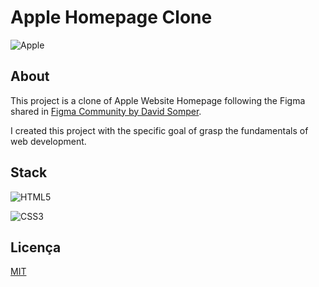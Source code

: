 # Apple Homepage Clone

![Apple](https://img.shields.io/badge/Apple-%23000000.svg?style=for-the-badge&logo=apple&logoColor=white)

## About

This project is a clone of Apple Website Homepage following the Figma shared in [Figma Community by David Somper](https://www.youtube.com/watch?v=yYgkh7n5Ubg).

I created this project with the specific goal of grasp the fundamentals of web development.

## Stack

![HTML5](https://img.shields.io/badge/html5-%23E34F26.svg?style=for-the-badge&logo=html5&logoColor=white)

![CSS3](https://img.shields.io/badge/css3-%231572B6.svg?style=for-the-badge&logo=css3&logoColor=white)

## Licença

[MIT](LICENSE)


